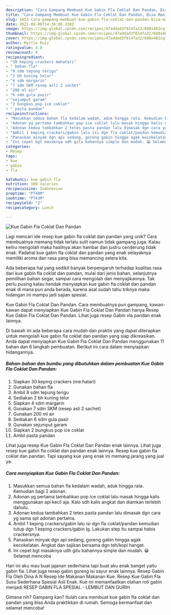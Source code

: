 ```yaml
---
description: "Cara Gampang Membuat Kue Gabin Fla Coklat Dan Pandan, Bisa Manjain Lidah"
title: "Cara Gampang Membuat Kue Gabin Fla Coklat Dan Pandan, Bisa Manjain Lidah"
slug: 1653-cara-gampang-membuat-kue-gabin-fla-coklat-dan-pandan-bisa-manjain-lidah
date: 2021-08-06T14:36:06.338Z
image: https://img-global.cpcdn.com/recipes/47addad3f814fa32/680x482cq70/kue-gabin-fla-coklat-dan-pandan-foto-resep-utama.jpg
thumbnail: https://img-global.cpcdn.com/recipes/47addad3f814fa32/680x482cq70/kue-gabin-fla-coklat-dan-pandan-foto-resep-utama.jpg
cover: https://img-global.cpcdn.com/recipes/47addad3f814fa32/680x482cq70/kue-gabin-fla-coklat-dan-pandan-foto-resep-utama.jpg
author: Myrtle Ruiz
ratingvalue: 4.8
reviewcount: 9
recipeingredient:
- "30 keping crackers mehatari"
- " bahan fla"
- "8 sdm tepung terigu"
- "2 bh kuning telur"
- "4 sdm margarin"
- "7 sdm SKM resep asli 2 sachet"
- "200 ml air"
- "6 sdm gula pasir"
- "sejumput garam"
- "2 bungkus pop ice coklat"
- " pasta pandan"
recipeinstructions:
- "Masukkan semua bahan fla kedalam wadah, aduk hingga rata. Kemudian bagi 2 adonan."
- "Adonan yg pertama tambahkan pop ice coklat lalu masak hingga kalis menggunakan api kecil aja. Kalo sdh kalis angkat dan diamkan terlebih dahulu."
- "Adonan kedua tambahkan 2 tetes pasta pandan lalu dimasak dgn cara yg sama spt adonan pertama."
- "Ambil 1 keping crackers/gabin lalu isi dgn fla coklat/pandan kemudian tutup dgn 1 keping crackers/gabin lg. Lakukan step itu sampai habis crackersnya."
- "Panaskan minyak dgn api sedang, goreng gabin hingga agak kecokelatan. Angkat dan sajikan bersama dgn teh/kopi hangat."
- "Ini cepet bgt masaknya udh gitu bahannya simple dan mudah. 😀 Selamat mencoba"
categories:
- Resep
tags:
- kue
- gabin
- fla

katakunci: kue gabin fla 
nutrition: 160 calories
recipecuisine: Indonesian
preptime: "PT40M"
cooktime: "PT43M"
recipeyield: "2"
recipecategory: Lunch

---
```



![Kue Gabin Fla Coklat Dan Pandan](https://img-global.cpcdn.com/recipes/47addad3f814fa32/680x482cq70/kue-gabin-fla-coklat-dan-pandan-foto-resep-utama.jpg)

Lagi mencari ide resep kue gabin fla coklat dan pandan yang unik? Cara membuatnya memang tidak terlalu sulit namun tidak gampang juga. Kalau keliru mengolah maka hasilnya akan hambar dan justru cenderung tidak enak. Padahal kue gabin fla coklat dan pandan yang enak selayaknya memiliki aroma dan rasa yang bisa memancing selera kita.

Ada beberapa hal yang sedikit banyak berpengaruh terhadap kualitas rasa dari kue gabin fla coklat dan pandan, mulai dari jenis bahan, selanjutnya pemilihan bahan segar, sampai cara mengolah dan menyajikannya. Tak perlu pusing kalau hendak menyiapkan kue gabin fla coklat dan pandan enak di mana pun anda berada, karena asal sudah tahu triknya maka hidangan ini mampu jadi sajian spesial.

Kue Gabin Fla Coklat Dan Pandan. Cara membuatnya pun gampang, kawan-kawan dapat menyiapkan Kue Gabin Fla Coklat Dan Pandan hanya Resep Kue Gabin Fla Coklat Dan Pandan. Lihat juga resep Gabin vla pandan enak lainnya.


Di bawah ini ada beberapa cara mudah dan praktis yang dapat diterapkan untuk mengolah kue gabin fla coklat dan pandan yang siap dikreasikan. Anda dapat menyiapkan Kue Gabin Fla Coklat Dan Pandan menggunakan 11 bahan dan 6 langkah pembuatan. Berikut ini cara dalam menyiapkan hidangannya.

<!--inarticleads1-->

##### Bahan-bahan dan bumbu yang dibutuhkan dalam pembuatan Kue Gabin Fla Coklat Dan Pandan:

1. Siapkan 30 keping crackers (me:hatari)
1. Gunakan  bahan fla
1. Ambil 8 sdm tepung terigu
1. Sediakan 2 bh kuning telur
1. Siapkan 4 sdm margarin
1. Gunakan 7 sdm SKM (resep asli 2 sachet)
1. Gunakan 200 ml air
1. Sediakan 6 sdm gula pasir
1. Gunakan sejumput garam
1. Siapkan 2 bungkus pop ice coklat
1. Ambil  pasta pandan


Lihat juga resep Kue Gabin Fla Coklat Dan Pandan enak lainnya. Lihat juga resep kue gabin fla coklat dan pandan enak lainnya. Resep kue gabin fla coklat dan pandan. Tapi sayang kue yang enak ini memang jarang yang jual ya. 

<!--inarticleads2-->

##### Cara menyiapkan Kue Gabin Fla Coklat Dan Pandan:

1. Masukkan semua bahan fla kedalam wadah, aduk hingga rata. Kemudian bagi 2 adonan.
1. Adonan yg pertama tambahkan pop ice coklat lalu masak hingga kalis menggunakan api kecil aja. Kalo sdh kalis angkat dan diamkan terlebih dahulu.
1. Adonan kedua tambahkan 2 tetes pasta pandan lalu dimasak dgn cara yg sama spt adonan pertama.
1. Ambil 1 keping crackers/gabin lalu isi dgn fla coklat/pandan kemudian tutup dgn 1 keping crackers/gabin lg. Lakukan step itu sampai habis crackersnya.
1. Panaskan minyak dgn api sedang, goreng gabin hingga agak kecokelatan. Angkat dan sajikan bersama dgn teh/kopi hangat.
1. Ini cepet bgt masaknya udh gitu bahannya simple dan mudah. 😀 Selamat mencoba


Hari ini aku mau buat jajanan sederhana tapi buat aku enak banget yaitu gabin fla. Lihat juga resep gabin goreng isi sayur enak lainnya. Resep Gabin Fla Oleh Dina A N Resep Ide Makanan Makanan Kue. Resep Kue Gabin Fla Susu Sederhana Spesial Asli Enak. Kue ini memanfaatkan olahan roti gabin menjadi RESEP GABIN FLA SPESIAL - LEMBUT DAN GURIH 

Gimana nih? Gampang kan? Itulah cara membuat kue gabin fla coklat dan pandan yang bisa Anda praktikkan di rumah. Semoga bermanfaat dan selamat mencoba!
